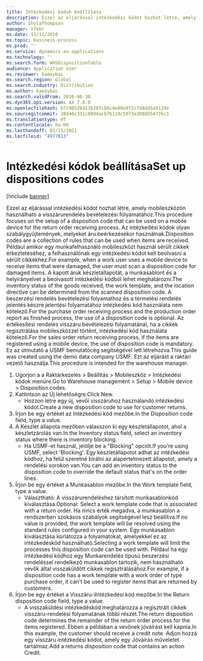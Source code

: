 ```yaml
---
title: Intézkedési kódok beállítása
description: Ezzel az eljárással intézkedési kódot hozhat létre, amely mobileszközön használható a visszárurendelés bevételezési folyamatához.
author: ShylaThompson
manager: tfehr
ms.date: 11/11/2016
ms.topic: business-process
ms.prod: ''
ms.service: dynamics-ax-applications
ms.technology: ''
ms.search.form: WHSDispositionTable
audience: Application User
ms.reviewer: kamaybac
ms.search.region: Global
ms.search.industry: Distribution
ms.author: kamaybac
ms.search.validFrom: 2016-06-30
ms.dyn365.ops.version: AX 7.0.0
ms.openlocfilehash: b7c98526423b28fcb6c4e00a9f2cfd84d5a9119e
ms.sourcegitcommit: 38d40c331c8894acb7b119c5073e3088b54776c1
ms.translationtype: HT
ms.contentlocale: hu-HU
ms.lasthandoff: 01/15/2021
ms.locfileid: "4977013"
---
```

# <a name="set-up-dispositions-codes"></a><span data-ttu-id="aced0-103">Intézkedési kódok beállítása</span><span class="sxs-lookup"><span data-stu-id="aced0-103">Set up dispositions codes</span></span>

[!include [banner](../../includes/banner.md)]

<span data-ttu-id="aced0-104">Ezzel az eljárással intézkedési kódot hozhat létre, amely mobileszközön használható a visszárurendelés bevételezési folyamatához.</span><span class="sxs-lookup"><span data-stu-id="aced0-104">This procedure focuses on the setup of a disposition code that can be used on a mobile device for the return order receiving process.</span></span> <span data-ttu-id="aced0-105">Az intézkedési kódok olyan szabálygyűjtemények, melyeket áru beérkezésekor használnak.</span><span class="sxs-lookup"><span data-stu-id="aced0-105">Disposition codes are a collection of rules that can be used when items are received.</span></span> <span data-ttu-id="aced0-106">Például amikor egy munkafelhasználó mobileszközt használ sérült cikkek érkeztetéséhez, a felhasználónak egy intézkedési kódot kell beolvasni a sérült cikkekhez.</span><span class="sxs-lookup"><span data-stu-id="aced0-106">For example, when a work user uses a mobile device to receive items that were damaged, the user must scan a disposition code for damaged items.</span></span> <span data-ttu-id="aced0-107">A kapott áruk készletállapotát, a munkasablont és a helyirányelvet a beolvasott intézkedési kódból lehet meghatározni.</span><span class="sxs-lookup"><span data-stu-id="aced0-107">The inventory status of the goods received, the work template, and the location directive can be determined from the scanned disposition code.</span></span> <span data-ttu-id="aced0-108">A beszerzési rendelés bevételezési folyamathoz és a termelési rendelés jelentés készre jelentési folyamatához intézkedési kód használata nem kötelező.</span><span class="sxs-lookup"><span data-stu-id="aced0-108">For the purchase order receiving process and the production order report as finished process, the use of a disposition code is optional.</span></span> <span data-ttu-id="aced0-109">Az értékesítési rendelés visszáru bevételezési folyamatánál, ha a cikkek regisztrálása mobileszközzel történt, intézkedési kód használata kötelező.</span><span class="sxs-lookup"><span data-stu-id="aced0-109">For the sales order return receiving process, if the items are registered using a mobile device, the use of disposition code is mandatory.</span></span>  <span data-ttu-id="aced0-110">Ez az útmutató a USMF bemutatócég segítségével lett létrehozva.</span><span class="sxs-lookup"><span data-stu-id="aced0-110">This guide was created using the demo data company USMF.</span></span> <span data-ttu-id="aced0-111">Ezt az eljárást a raktári vezető használja.</span><span class="sxs-lookup"><span data-stu-id="aced0-111">This procedure is intended for the warehouse manager.</span></span> 

1. <span data-ttu-id="aced0-112">Ugorjon a a Raktárkezelés > Beállítás > Mobileszköz > Intézkedési kódok menüre.</span><span class="sxs-lookup"><span data-stu-id="aced0-112">Go to Warehouse management > Setup > Mobile device > Disposition codes.</span></span>
2. <span data-ttu-id="aced0-113">Kattintson az Új lehetőségre.</span><span class="sxs-lookup"><span data-stu-id="aced0-113">Click New.</span></span>
    * <span data-ttu-id="aced0-114">Hozzon létre egy új, vevői visszáruhoz használandó intézkedési kódot.</span><span class="sxs-lookup"><span data-stu-id="aced0-114">Create a new disposition code to use for customer returns.</span></span>  
3. <span data-ttu-id="aced0-115">Írjon be egy értéket az Intézkedési kód mezőbe.</span><span class="sxs-lookup"><span data-stu-id="aced0-115">In the Disposition code field, type a value.</span></span>
4. <span data-ttu-id="aced0-116">A Készlet állapota mezőben válasszon ki egy készletállapotot, ahol a készletzárolás van.</span><span class="sxs-lookup"><span data-stu-id="aced0-116">In the Inventory status field, select an inventory status where there is inventory blocking.</span></span>
    * <span data-ttu-id="aced0-117">Ha USMF-et használ, jelölje be a "Blocking" opciót.</span><span class="sxs-lookup"><span data-stu-id="aced0-117">If you're using USMF, select 'Blocking'.</span></span> <span data-ttu-id="aced0-118">Egy készletállapotot adhat az intézkedési kódhoz, ha felül szeretné bírálni az alapértelmezett állapotot, amely a rendelési sorokon van.</span><span class="sxs-lookup"><span data-stu-id="aced0-118">You can add an inventory status to the disposition code to override the default status that's on the order lines.</span></span>  
5. <span data-ttu-id="aced0-119">Írjon be egy értéket a Munkasablon mezőbe.</span><span class="sxs-lookup"><span data-stu-id="aced0-119">In the Work template field, type a value.</span></span>
    * <span data-ttu-id="aced0-120">Választható: A visszárurendeléshez társított munkasablonkód kiválasztása.</span><span class="sxs-lookup"><span data-stu-id="aced0-120">Optional: Select a work template code that is associated with a return order.</span></span> <span data-ttu-id="aced0-121">Ha nincs érték megadva, a munkasablon a rendszerben szokásos szabályok segítségével lesz beállítva.</span><span class="sxs-lookup"><span data-stu-id="aced0-121">If no value is provided, the work template will be resolved using the standard rules configured in your system.</span></span> <span data-ttu-id="aced0-122">Egy munkasablon kiválasztása korlátozza a folyamatokat, amelyekkel ez az intézkedéskód használható.</span><span class="sxs-lookup"><span data-stu-id="aced0-122">Selecting a work template will limit the processes this disposition code can be used with.</span></span> <span data-ttu-id="aced0-123">Például ha egy intézkedési kódhoz egy Munkarendelés típusú beszerzési rendeléssel rendelkező munkasablon tartozik, nem használható vevők által visszaküldött cikkek regisztrálásához.</span><span class="sxs-lookup"><span data-stu-id="aced0-123">For example, if a disposition code has a work template with a work order of type purchase order, it can't be used to register items that are returned by customers.</span></span>  
6. <span data-ttu-id="aced0-124">Írjon be egy értéket a Visszáru-iIntézkedési kód mezőbe.</span><span class="sxs-lookup"><span data-stu-id="aced0-124">In the Return disposition code field, type a value.</span></span>
    * <span data-ttu-id="aced0-125">A visszaküldési intézkedéskód meghatározza a regisztrált cikkek visszáru-rendelési folyamatának többi részét.</span><span class="sxs-lookup"><span data-stu-id="aced0-125">The return disposition code determines the remainder of the return order process for the items registered.</span></span> <span data-ttu-id="aced0-126">Ebben a példában a vevőnek jóváírást kell kapnia.</span><span class="sxs-lookup"><span data-stu-id="aced0-126">In this example, the customer should receive a credit note.</span></span> <span data-ttu-id="aced0-127">Adjon hozzá egy visszáru intézkedési kódot, amely egy Jóváírás műveletet tartalmaz.</span><span class="sxs-lookup"><span data-stu-id="aced0-127">Add a returns disposition code that contains an action Credit.</span></span>  

